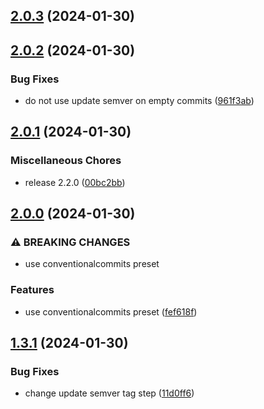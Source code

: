 ## [2.0.3](https://github.com/diplodoc-platform/documentation-template/compare/v2.0.2...v2.0.3) (2024-01-30)

## [2.0.2](https://github.com/diplodoc-platform/documentation-template/compare/v2.0.1...v2.0.2) (2024-01-30)


### Bug Fixes

* do not use update semver on empty commits ([961f3ab](https://github.com/diplodoc-platform/documentation-template/commit/961f3ab22773578c0b953f14f165f786a6e2ee14))

## [2.0.1](https://github.com/diplodoc-platform/documentation-template/compare/v2.0.0...v2.0.1) (2024-01-30)


### Miscellaneous Chores

* release 2.2.0 ([00bc2bb](https://github.com/diplodoc-platform/documentation-template/commit/00bc2bb1774fede9373cd3d72ec2698c4700f03a))

## [2.0.0](https://github.com/diplodoc-platform/documentation-template/compare/v1.3.1...v2.0.0) (2024-01-30)


### ⚠ BREAKING CHANGES

* use conventionalcommits preset

### Features

* use conventionalcommits preset ([fef618f](https://github.com/diplodoc-platform/documentation-template/commit/fef618fad8c91fc1957b206350c7fb8734b9bd43))

## [1.3.1](https://github.com/diplodoc-platform/documentation-template/compare/v1.3.0...v1.3.1) (2024-01-30)


### Bug Fixes

* change update semver tag step ([11d0ff6](https://github.com/diplodoc-platform/documentation-template/commit/11d0ff60a59f393392d5bbfb2c719b845c13395b))

